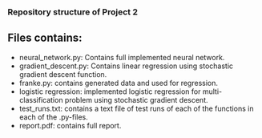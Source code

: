 ### Repository structure of Project 2

## Files contains:
* neural_network.py: Contains full implemented neural network. 
* gradient_descent.py: Contains linear regression using stochastic gradient descent function.
* franke.py: contains generated data and used for regression.
* logistic regression: implemented logistic regression for multi-classification problem using stochastic gradient descent.
* test_runs.txt: contains a text file of test runs of each of the functions in each of the .py-files.
* report.pdf: contains full report.
